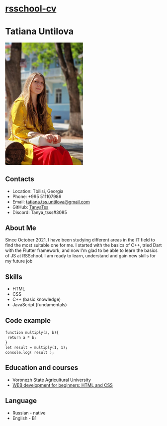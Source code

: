 # [rsschool-cv]("https://app.rs.school")
# Tatiana Untilova
<img src="Photo.jpg" alt="drawing" width="250"/>

## Contacts
* Location: Tbilisi, Georgia
* Phone: +995 511107986
* Email: tatiana.tss.untilova@gmail.com
* GitHub: [TanyaTss]("https://github.com/TanyaTss")
* Discord: Tanya_tsss#3085

## About Me
Since October 2021, I have been studying different areas in the IT field to find the most suitable one for me. I started with the basics of C++, tried Dart with the Flutter framework, and now I'm glad to be able to learn the basics of JS at RSSchool. I am ready to learn, understand and gain new skills for my future job

## Skills
* HTML
* CSS
* C++ (basic knowledge)
* JavaScript (fundamentals)

## Code example
```
function multiply(a, b){
 return a * b;
}
let result = multiply(1, 1);
console.log( result );
```
## Education and courses
* Voronezh State Agricultural University
* [WEB development for beginners: HTML and CSS]("https://stepik.org/cert/1677218")

## Language
* Russian - native
* English - B1
